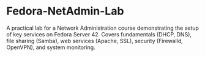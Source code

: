 # Fedora-NetAdmin-Lab
A practical lab for a Network Administration course demonstrating the setup of key services on Fedora Server 42. Covers fundamentals (DHCP, DNS), file sharing (Samba), web services (Apache, SSL), security (Firewalld, OpenVPN), and system monitoring.
